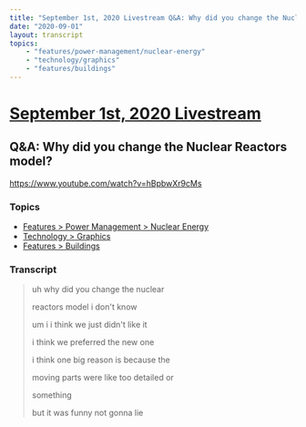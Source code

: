 ```yaml
---
title: "September 1st, 2020 Livestream Q&A: Why did you change the Nuclear Reactors model?"
date: "2020-09-01"
layout: transcript
topics:
    - "features/power-management/nuclear-energy"
    - "technology/graphics"
    - "features/buildings"
---
```

# [September 1st, 2020 Livestream](../2020-09-01.md)
## Q&A: Why did you change the Nuclear Reactors model?
https://www.youtube.com/watch?v=hBpbwXr9cMs

### Topics
* [Features > Power Management > Nuclear Energy](../topics/features/power-management/nuclear-energy.md)
* [Technology > Graphics](../topics/technology/graphics.md)
* [Features > Buildings](../topics/features/buildings.md)

### Transcript

> uh why did you change the nuclear
> 
> reactors model i don't know
> 
> um i i think we just didn't like it
> 
> i think we preferred the new one
> 
> i think one big reason is because the
> 
> moving parts were like too detailed or
> 
> something
> 
> but it was funny not gonna lie
> 
